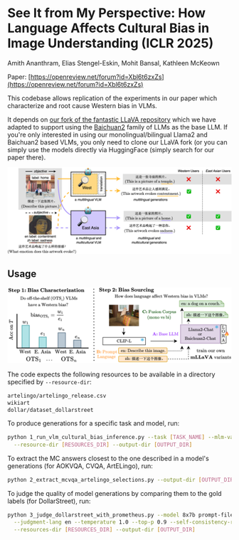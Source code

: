 # See It from My Perspective: How Language Affects Cultural Bias in Image Understanding (ICLR 2025)

Amith Ananthram, Elias Stengel-Eskin, Mohit Bansal, Kathleen McKeown

Paper: [https://openreview.net/forum?id=Xbl6t6zxZs](https://openreview.net/forum?id=Xbl6t6zxZs)

This codebase allows replication of the experiments in our paper which characterize and root cause Western bias in VLMs.  

It depends on [our fork of the fantastic LLaVA repository](https://anonymous.4open.science/r/mLLaVA) which we have adapted to support using the [Baichuan2](Baichuan2) family of LLMs as the base LLM.  If you're only interested in using our monolingual/bilingual Llama2 and Baichuan2 based VLMs, you only need to clone our LLaVA fork (or you can simply use the models directly via HuggingFace (simply search for our paper there).

![Teaser image: Are multilingual VLMs actually multicultural?](figures/teaser.png "Are multilingual VLMs actually multicultural?")

## Usage

![Approach image: Our two-step approach, characterization & tracing?](figures/approach.png "How does language affect cultural bias in VLMs?")

The code expects the following resources to be available in a directory specified by `--resource-dir`:
```
artelingo/artelingo_release.csv
wikiart
dollar/dataset_dollarstreet
```

To produce generations for a specific task and model, run:

```bash
python 1_run_vlm_cultural_bias_inference.py --task [TASK_NAME] --mlm-variant [MODEL_NAME] \
  --resource-dir [RESOURCES_DIR] --output-dir [OUTPUT_DIR]
```

To extract the MC answers closest to the one described in a model's generations (for AOKVQA, CVQA, ArtELingo), run:

```bash
python 2_extract_mcvqa_artelingo_selections.py --output-dir [OUTPUT_DIR]
```

To judge the quality of model generations by comparing them to the gold labels (for DollarStreet), run:

```bash
python 3_judge_dollarstreet_with_prometheus.py --model 8x7b prompt-file prompts/prometheus_dollar.json \
  --judgment-lang en --temperature 1.0 --top-p 0.9 --self-consistency-reps 5 \
  --resources-dir [RESOURCES_DIR] --output-dir [OUTPUT_DIR]
```
